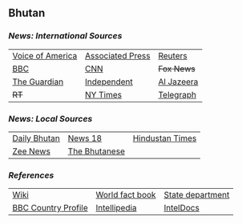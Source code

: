 ## Bhutan ##

### _News: International Sources_ ###
|   |   |   |
| --- | --- | --- |
| [Voice of America](https://www.voanews.com/search?search_api_fulltext=$$$$&type=1&sort_by=publication_time) | [Associated Press](https://apnews.com/Bhutan) | [Reuters](https://www.reuters.com/places/$$$$) |
| [BBC](https://www.bbc.com/news/topics/c77jz3mdm7nt/bhutan) | [CNN](https://www.cnn.com/search/?q=$$$$&size=10&type=article) | ~~Fox News~~ |
| [The Guardian](https://www.theguardian.com/world/$$$$)  | [Independent](https://www.independent.co.uk/topic/$$$$) | [Al Jazeera](https://www.aljazeera.com/topics/country/bhutan.html) |
| ~~RT~~ | [NY Times](https://www.nytimes.com/section/world/$$$$) | [Telegraph](https://www.telegraph.co.uk/$$$$/) |

### _News: Local Sources_ ###
|   |   |   |
| --- | --- | --- |
| [Daily Bhutan](https://www.dailybhutan.com/) | [News 18](https://www.news18.com/newstopics/bhutan.html) | [Hindustan Times](https://www.hindustantimes.com/topic/bhutan) |
| [Zee News](https://zeenews.india.com/tags/Bhutan.html) | [The Bhutanese](https://thebhutanese.bt/category/news/) |  |


### _References_ ###
|   |   |   |
| --- | --- | --- |
| [Wiki](https://en.wikipedia.org/wiki/Bhutan) | [World fact book](https://www.cia.gov/library/publications/the-world-factbook/geos/bt.html) | [State department](https://www.state.gov/countries-areas/bhutan/) |
| [BBC Country Profile](https://www.bbc.com/news/world-south-asia-12480707) | [Intellipedia](https://intellipedia.intelink.gov/wiki/Bhutan) | [IntelDocs](https://inteldocs.intelink.gov/search/folder?q=Bhutan) |
